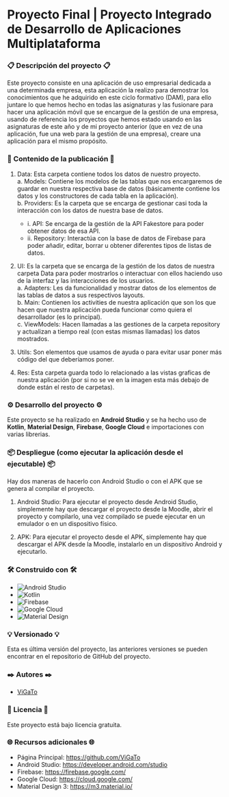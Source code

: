# Proyecto Final | Proyecto Integrado de Desarrollo de Aplicaciones Multiplataforma
### 📋 Descripción del proyecto 📋
Este proyecto consiste en una aplicación de uso empresarial dedicada a una determinada empresa, esta aplicación la realizo para demostrar los conocimientos que he adquirido en este ciclo formativo (DAM), para ello juntare lo que hemos hecho en todas las asignaturas y las fusionare para hacer una aplicación móvil que se encargue de la gestión de una empresa, usando de referencia los proyectos que hemos estado usando en las asignaturas de este año y de mi proyecto anterior (que en vez de una aplicación, fue una web para la gestión de una empresa), creare una aplicación para el mismo propósito.

### 📁 Contenido de la publicación 📁
1.	Data: Esta carpeta contiene todos los datos de nuestro proyecto.<br>
      a.	Models: Contiene los modelos de las tablas que nos encargaremos de guardar en nuestra respectiva base de datos (básicamente contiene los datos y los constructores de cada tabla en la aplicación).<br>
      b.	Providers: Es la carpeta que se encarga de gestionar casi toda la interacción con los datos de nuestra base de datos.<br>
      * i.	API: Se encarga de la gestión de la API Fakestore para poder obtener datos de esa API.<br>
      * ii.	Repository: Interactúa con la base de datos de Firebase para poder añadir, editar, borrar u obtener diferentes tipos de listas de datos.<br>


2.	UI: Es la carpeta que se encarga de la gestión de los datos de nuestra carpeta Data para poder mostrarlos o interactuar con ellos haciendo uso de la interfaz y las interacciones de los usuarios.<br>
      a.	Adapters: Les da funcionalidad y mostrar datos de los elementos de las tablas de datos a sus respectivos layouts.<br>
      b.	Main: Contienen los activities de nuestra aplicación que son los que hacen que nuestra aplicación pueda funcionar como quiera el desarrollador (es lo principal).<br>
      c.	ViewModels: Hacen llamadas a las gestiones de la carpeta repository y actualizan a tiempo real (con estas mismas llamadas) los datos mostrados.<br>
3.	Utils: Son elementos que usamos de ayuda o para evitar usar poner más código del que deberíamos poner.
4.	Res: Esta carpeta guarda todo lo relacionado a las vistas graficas de nuestra aplicación (por si no se ve en la imagen esta más debajo de donde están el resto de carpetas).

### ⚙️ Desarrollo del proyecto ⚙️
Este proyecto se ha realizado en **Android Studio** y se ha hecho uso de **Kotlin**, **Material Design**, **Firebase**, **Google Cloud**  e importaciones con varias librerias.

### 📦 Despliegue (como ejecutar la aplicación desde el ejecutable) 📦
Hay dos maneras de hacerlo con Android Studio o con el APK que se genera al compilar el proyecto.
1.	Android Studio: Para ejecutar el proyecto desde Android Studio, simplemente hay que descargar el proyecto desde la Moodle, abrir el proyecto y compilarlo, una vez compilado se puede ejecutar en un emulador o en un dispositivo físico.

2.  APK: Para ejecutar el proyecto desde el APK, simplemente hay que descargar el APK desde la Moodle, instalarlo en un dispositivo Android y ejecutarlo.

### 🛠️ Construido con 🛠️
* ![Android Studio](https://img.shields.io/badge/android%20studio-346ac1?style=for-the-badge&logo=android%20studio&logoColor=white)
* ![Kotlin](https://img.shields.io/badge/kotlin-%237F52FF.svg?style=for-the-badge&logo=kotlin&logoColor=white)
* ![Firebase](https://img.shields.io/badge/firebase-a08021?style=for-the-badge&logo=firebase&logoColor=ffcd34)
* ![Google Cloud](https://img.shields.io/badge/GoogleCloud-%234285F4.svg?style=for-the-badge&logo=google-cloud&logoColor=white)
* ![Material Design](https://img.shields.io/badge/material%20design-757575?style=for-the-badge&logo=material-design&logoColor=white)

### 💡 Versionado 💡
Esta es última versión del proyecto, las anteriores versiones se pueden encontrar en el repositorio de GitHub del proyecto.

### ✒️ Autores ✒️
* <a href="https://github.com/ViGaTo">ViGaTo</a>

### 📄 Licencia 📄
Este proyecto está bajo licencia gratuita.

### 🌐 Recursos adicionales 🌐
* Página Principal: <a href="https://github.com/ViGaTo">https://github.com/ViGaTo</a><br>
* Android Studio: <a href="https://developer.android.com/studio">https://developer.android.com/studio</a><br>
* Firebase: <a href="https://firebase.google.com/">https://firebase.google.com/</a><br>
* Google Cloud: <a href="https://cloud.google.com/">https://cloud.google.com/</a><br>
* Material Design 3: <a href="https://m3.material.io/">https://m3.material.io/</a><br>